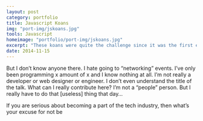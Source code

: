 ```yaml
---
layout: post
category: portfolio
title: Javascript Koans
img: "port-img/jskoans.jpg"
tools: Javascript
homeimage: "portfolio/port-img/jskoans.jpg"
excerpt: "These koans were quite the challenge since it was the first ever experiencing a testing environment and yes, I do feel a tad bit more enlightened upon their completion."
date: 2014-11-15
---
```


But I don’t know anyone there. I hate going to “networking” events. I’ve only been programming x amount of x and I know nothing at all. I’m not really a developer or web designer or engineer. I don’t even understand the title of the talk. What can I really contribute here? I’m not a “people” person. But I really have to do that [useless] thing that day…

If you are serious about becoming a part of the tech industry, then what’s your excuse for not be
